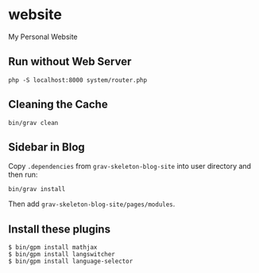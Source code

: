 # website
My Personal Website

## Run without Web Server

```
php -S localhost:8000 system/router.php
```

## Cleaning the Cache

```
bin/grav clean
```

## Sidebar in Blog

Copy `.dependencies` from `grav-skeleton-blog-site` into user directory and then run:

```
bin/grav install
```

Then add `grav-skeleton-blog-site/pages/modules`.


## Install these plugins

```
$ bin/gpm install mathjax
$ bin/gpm install langswitcher
$ bin/gpm install language-selector
```
